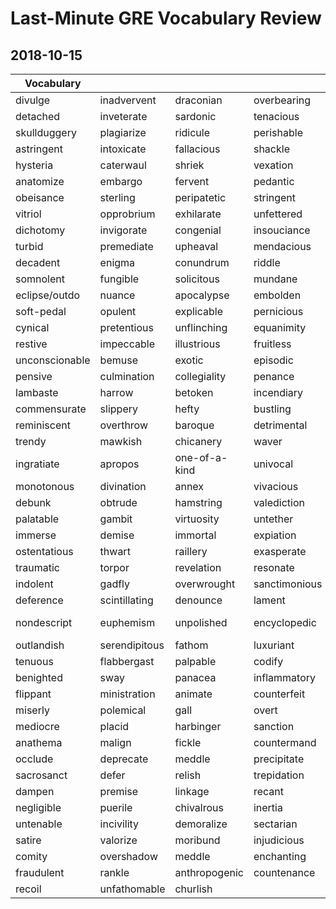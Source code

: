# Last-Minute GRE Vocabulary Review

## 2018-10-15

| Vocabulary     |               |               |               |                 |
|----------------|---------------|---------------|---------------|-----------------|
| divulge        | inadvervent   | draconian     | overbearing   | extraneous      |
| detached       | inveterate    | sardonic      | tenacious     | whimsy          |
| skullduggery   | plagiarize    | ridicule      | perishable    | egotism         |
| astringent     | intoxicate    | fallacious    | shackle       | encomium        |
| hysteria       | caterwaul     | shriek        | vexation      | analgesic       |
| anatomize      | embargo       | fervent       | pedantic      | vociferous      |
| obeisance      | sterling      | peripatetic   | stringent     | pastiche        |
| vitriol        | opprobrium    | exhilarate    | unfettered    | putative        |
| dichotomy      | invigorate    | congenial     | insouciance   | anachronism     |
| turbid         | premediate    | upheaval      | mendacious    | veracious       |
| decadent       | enigma        | conundrum     | riddle        | jejune          |
| somnolent      | fungible      | solicitous    | mundane       | overblow        |
| eclipse/outdo  | nuance        | apocalypse    | embolden      | surreptitious   |
| soft-pedal     | opulent       | explicable    | pernicious    | compunction     |
| cynical        | pretentious   | unflinching   | equanimity    | fractious       |
| restive        | impeccable    | illustrious   | fruitless     | callow          |
| unconscionable | bemuse        | exotic        | episodic      | camaraderie     |
| pensive        | culmination   | collegiality  | penance       | rile            |
| lambaste       | harrow        | betoken       | incendiary    | retrenchment    |
| commensurate   | slippery      | hefty         | bustling      | envision        |
| reminiscent    | overthrow     | baroque       | detrimental   | tactful         |
| trendy         | mawkish       | chicanery     | waver         | dejected        |
| ingratiate     | apropos       | one-of-a-kind | univocal      | concoct         |
| monotonous     | divination    | annex         | vivacious     | umbrage         |
| debunk         | obtrude       | hamstring     | valediction   | stagnate        |
| palatable      | gambit        | virtuosity    | untether      | ramification    |
| immerse        | demise        | immortal      | expiation     | adjuration      |
| ostentatious   | thwart        | raillery      | exasperate    | stigma          |
| traumatic      | torpor        | revelation    | resonate      | contingency     |
| indolent       | gadfly        | overwrought   | sanctimonious | repugnant       |
| deference      | scintillating | denounce      | lament        | distill         |
| nondescript    | euphemism     | unpolished    | encyclopedic  | half-formulated |
| outlandish     | serendipitous | fathom        | luxuriant     | scandalous      |
| tenuous        | flabbergast   | palpable      | codify        | habitable       |
| benighted      | sway          | panacea       | inflammatory  | contrive        |
| flippant       | ministration  | animate       | counterfeit   | malfeasance     |
| miserly        | polemical     | gall          | overt         | fraudulent      |
| mediocre       | placid        | harbinger     | sanction      | imperative      |
| anathema       | malign        | fickle        | countermand   | hortatory       |
| occlude        | deprecate     | meddle        | precipitate   | comity          |
| sacrosanct     | defer         | relish        | trepidation   | synergy         |
| dampen         | premise       | linkage       | recant        | mercenary       |
| negligible     | puerile       | chivalrous    | inertia       | intelligible    |
| untenable      | incivility    | demoralize    | sectarian     | exiguous        |
| satire         | valorize      | moribund      | injudicious   | asseverate      |
| comity         | overshadow    | meddle        | enchanting    | stilted         |
| fraudulent     | rankle        | anthropogenic | countenance   | multifarious    |
| recoil         | unfathomable  | churlish      |               |                 |

